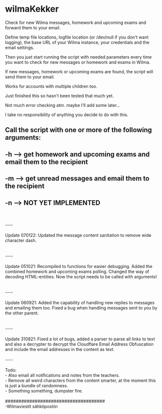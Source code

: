 # wilmaKekker
Check for new Wilma messages, homework and upcoming exams and forward them to your email.

Define temp file locations, logfile location (or /dev/null if you don't want logging), the base URL of your Wilma instance, your credentials and the email settings.

Then you just start running the script with needed parameters every time you want to check for new messages or homework and exams in Wilma.

If new messages, homework or upcoming exams are found, the script will send them to your email.

Works for accounts with multiple children too.

Just finished this so hasn't been tested that much yet. 

Not much error checking atm. maybe I'll add some later...

I take no responsibility of anything you decide to do with this.

## Call the script with one or more of the following arguments:
## -h --> get homework and upcoming exams and email them to the recipient
## -m --> get unread messages and email them to the recipient
## -n --> NOT YET IMPLEMENTED

</br>
</br>----</br>
</br>Update 070122: Updated the message content sanitation to remove wide character dash.</br>
</br>
</br>----</br>
</br>Update 051021: Recompiled to functions for easier debugging. Added the combined homework and upcoming exams polling. Changed the way of decoding HTML-entities. Now the script needs to be called with arguments!</br>
</br>
</br>----</br>
</br>Update 060921: Added the capability of handling new replies to messages and emailing them too. Fixed a bug when handling messages sent to you by the other parent.</br>
</br>
</br>----</br>
</br>Update 310821: Fixed a lot of bugs, added a parser to parse all links to text and also a decrypter to decrypt the Cloudflare Email Address Obfuscation and include the email addresses in the content as text.</br>
</br>
----</br>
</br>
Todo: </br>
    - Also email all notifications and notes from the teachers.</br>
    - Remove all weird characters from the content smarter, at the moment this is just a bundle of randomness. </br>
    - Something something, dumpster fire.</br>
</br>
#####################################</br>
-Wilmaviestit sähköpostiin

